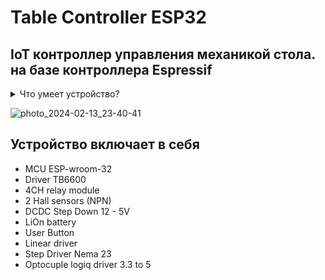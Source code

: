 # Table Controller ESP32 
## IoT контроллер управления механикой стола. на базе контроллера Espressif
<details>
<summary>Что умеет устройство?</summary>
  
  1. Управление линейными моторами (актуаторами) в количестве: 4шт
  
  2. Управление шаговым мотором NEMA 23
     
  3. Опрос и анализ 2х датчиков Холла
     
  4. Управление одной кнопкой.
  </details>
  
 ![photo_2024-02-13_23-40-41](https://github.com/EmbedDevIOT/TableController/assets/99679510/4ada62db-3c6c-4a80-91cf-7c9277b295ff) 

## Устройство включает в себя
* MCU ESP-wroom-32
* Driver TB6600
* 4CH relay module
* 2 Hall sensors (NPN)
* DCDC Step Down 12 - 5V
* LiOn battery
* User Button
* Linear driver
* Step Driver Nema 23
* Optocuple logiq driver 3.3 to 5
